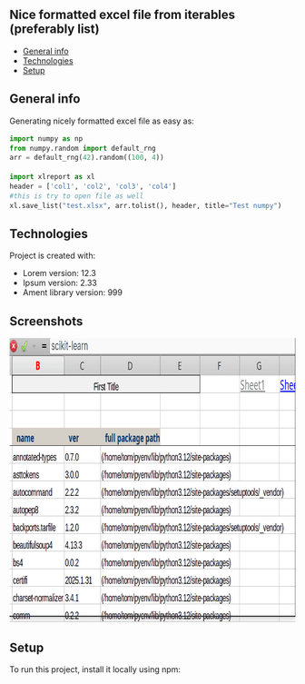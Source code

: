 ## Nice formatted excel file from iterables (preferably list)
* [General info](#general-info)
* [Technologies](#technologies)
* [Setup](#setup)

## General info
Generating nicely formatted excel file as easy as:
```python
import numpy as np
from numpy.random import default_rng
arr = default_rng(42).random((100, 4))

import xlreport as xl
header = ['col1', 'col2', 'col3', 'col4']
#this is try to open file as well
xl.save_list("test.xlsx", arr.tolist(), header, title="Test numpy")
```
	
## Technologies
Project is created with:
* Lorem version: 12.3
* Ipsum version: 2.33
* Ament library version: 999

## Screenshots




<img src="xlreport-gnumeric.gif"  height="500" style="max-width: 100%;max-height: 100%;">
<!-- If you have screenshots you'd like to share, include them here. -->

	
## Setup
To run this project, install it locally using npm:

